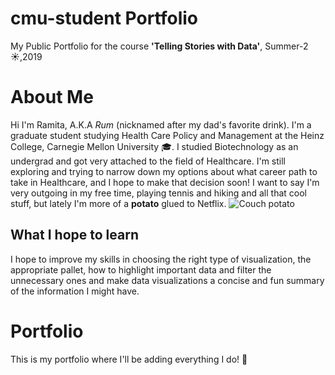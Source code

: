# cmu-student Portfolio
My Public Portfolio for the course **'Telling Stories with Data'**, Summer-2 :sunny:,2019

# About Me
Hi I'm Ramita, A.K.A *Rum* (nicknamed after my dad's favorite drink). I'm a graduate student studying Health Care Policy and Management at the Heinz College, Carnegie Mellon University :mortar_board:. I studied Biotechnology as an undergrad and got very attached to the field of Healthcare. I'm still exploring and trying to narrow down my options about what career path to take in Healthcare, and I hope to make that decision soon! I want to say I'm very outgoing in my free time, playing tennis and hiking and all that cool stuff, but lately I'm more of a **potato** glued to Netflix. 
![Couch potato](https://www.google.com/url?sa=i&source=images&cd=&ved=2ahUKEwjolNSimqTjAhVJJt8KHREpBlwQjRx6BAgBEAU&url=https%3A%2F%2Fwww.pinclipart.com%2Fpindetail%2FhxxxRR_potato-food-kawaii-cute-adorable-kawaii-potato-clipart%2F&psig=AOvVaw3_znLZhGHsqW2lhxHL83UE&ust=1562636906646845)

## What I hope to learn
I hope to improve my skills in choosing the right type of visualization, the appropriate pallet, how to highlight important data and filter the unnecessary ones and make data visualizations a concise and fun summary of the information I might have.

# Portfolio
This is my portfolio where I'll be adding everything I do! :dancers:


